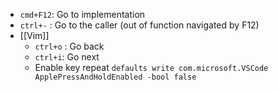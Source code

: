 

- `cmd+F12`:  Go to implementation
- `ctrl+-` : Go to the caller (out of function navigated by F12)
- [[Vim]]
	- `ctrl+o` : Go back
	- `ctrl+i`: Go next
	- Enable key repeat
	  `defaults write com.microsoft.VSCode ApplePressAndHoldEnabled -bool false`